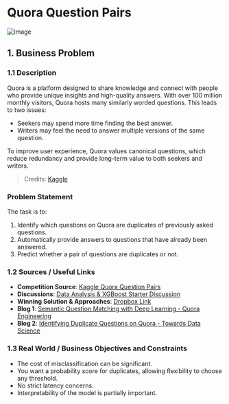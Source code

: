 # Quora Question Pairs

![image](https://github.com/user-attachments/assets/da839876-2f9f-4563-ba00-7cd749289e61)

## 1. Business Problem

### 1.1 Description

Quora is a platform designed to share knowledge and connect with people who provide unique insights and high-quality answers. With over 100 million monthly visitors, Quora hosts many similarly worded questions. This leads to two issues:
- Seekers may spend more time finding the best answer.
- Writers may feel the need to answer multiple versions of the same question.

To improve user experience, Quora values canonical questions, which reduce redundancy and provide long-term value to both seekers and writers.

> Credits: [Kaggle](https://www.kaggle.com/c/quora-question-pairs)

### Problem Statement
The task is to:
1. Identify which questions on Quora are duplicates of previously asked questions.
2. Automatically provide answers to questions that have already been answered.
3. Predict whether a pair of questions are duplicates or not.

### 1.2 Sources / Useful Links
- **Competition Source**: [Kaggle Quora Question Pairs](https://www.kaggle.com/c/quora-question-pairs)
- **Discussions**: [Data Analysis & XGBoost Starter Discussion](https://www.kaggle.com/anokas/data-analysis-xgboost-starter-0-35460-lb/comments)
- **Winning Solution & Approaches**: [Dropbox Link](https://www.dropbox.com/sh/93968nfnrzh8bp5/AACZdtsApc1QSTQc7X0H3QZ5a?dl=0)
- **Blog 1**: [Semantic Question Matching with Deep Learning - Quora Engineering](https://engineering.quora.com/Semantic-Question-Matching-with-Deep-Learning)
- **Blog 2**: [Identifying Duplicate Questions on Quora - Towards Data Science](https://towardsdatascience.com/identifying-duplicate-questions-on-quora-top-12-on-kaggle-4c1cf93f1c30)

### 1.3 Real World / Business Objectives and Constraints
- The cost of misclassification can be significant.
- You want a probability score for duplicates, allowing flexibility to choose any threshold.
- No strict latency concerns.
- Interpretability of the model is partially important.
